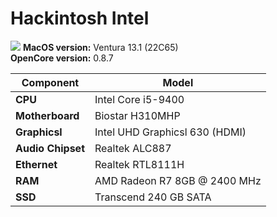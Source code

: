 # <b>Hackintosh Intel</b><br>
<img src="https://sun9-27.userapi.com/impg/GXaAdce1UlIJQod3xG8hjKoBvN4GvwDOAcJxZg/zLasX79TFcE.jpg?size=1652x927&quality=96&sign=c1221710a7d7d179ffa7700fe1b7bcf0&type=album.jpg ">
<b>MacOS version:</b> Ventura 13.1 (22C65)<br>
<b>OpenCore version:</b> 0.8.7

| Component| Model |
| ------------- | ------------- |
| <b>CPU</b>  | Intel Core i5-9400  |
| <b>Motherboard</b>  | Biostar H310MHP  |
| <b>Graphicsl</b>  | Intel UHD Graphicsl 630 (HDMI) |
| <b>Audio Chipset</b>  | Realtek ALC887  |
| <b>Ethernet</b>  | Realtek RTL8111H  |
| <b>RAM</b>  | AMD Radeon R7 8GB @ 2400 MHz|
| <b>SSD</b>  | Transcend 240 GB SATA   |
